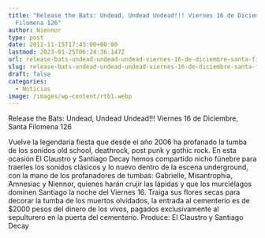 ```yaml
---
title: "Release the Bats: Undead, Undead Undead!!! Viernes 16 de Diciembre, Santa
  Filomena 126"
author: Niennor
type: post
date: 2011-11-15T17:43:00+00:00
lastmod: 2023-01-25T06:24:36.147Z
url: release-bats-undead-undead-undead-viernes-16-de-diciembre-santa-filomena-126
slug: release-bats-undead-undead-undead-viernes-16-de-diciembre-santa-filomena-126
draft: false
categories:
  - Noticias
image: /images/wp-content/rtb1.webp
---
```



Release the Bats: Undead, Undead Undead!!! Viernes 16 de Diciembre, Santa Filomena 126

Vuelve la legendaria fiesta que desde el año 2006 ha profanado la tumba de los sonidos old school, deathrock, post punk y gothic rock. En esta ocasión El Claustro y Santiago Decay hemos compartido nicho fúnebre para traerles los sonidos clásicos y lo nuevo dentro de la escena underground, con la mano de los profanadores de tumbas: Gabrielle, Misantrophia, Amnesiac y Niennor, quienes harán crujir las lápidas y que los murciélagos dominen Santiago la noche del Viernes 16. Traiga sus flores secas para decorar la tumba de los muertos olvidados, la entrada al cementerio es de $2000 pesos del dinero de los vivos, pagados exclusivamente al sepulturero en la puerta del cementerio. Produce: El Claustro y Santiago Decay
